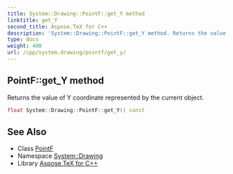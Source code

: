 ```yaml
---
title: System::Drawing::PointF::get_Y method
linktitle: get_Y
second_title: Aspose.TeX for C++
description: 'System::Drawing::PointF::get_Y method. Returns the value of Y coordinate represented by the current object in C++.'
type: docs
weight: 400
url: /cpp/system.drawing/pointf/get_y/
---
```

## PointF::get_Y method


Returns the value of Y coordinate represented by the current object.

```cpp
float System::Drawing::PointF::get_Y() const
```

## See Also

* Class [PointF](../)
* Namespace [System::Drawing](../../)
* Library [Aspose.TeX for C++](../../../)
